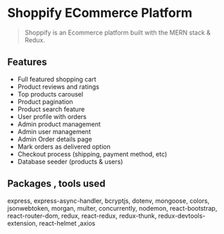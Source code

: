# Shoppify ECommerce Platform

> Shoppify is an Ecommerce platform built with the MERN stack & Redux.


## Features

- Full featured shopping cart
- Product reviews and ratings
- Top products carousel
- Product pagination
- Product search feature
- User profile with orders
- Admin product management
- Admin user management
- Admin Order details page
- Mark orders as delivered option
- Checkout process (shipping, payment method, etc)
- Database seeder (products & users)
## Packages , tools used
 express,
 express-async-handler,
 bcryptjs,
 dotenv,
 mongoose,
 colors,
 jsonwebtoken,
 morgan,
 multer,
 concurrently,
 nodemon,
 react-bootstrap,
 react-router-dom,
 redux,
 react-redux,
 redux-thunk,
 redux-devtools-extension,
 react-helmet
 ,axios
